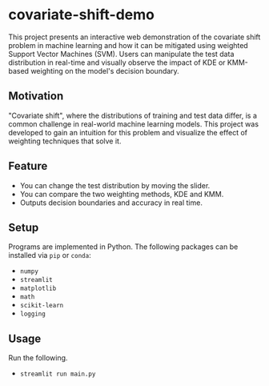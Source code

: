 # covariate-shift-demo
This project presents an interactive web demonstration of the covariate shift problem in machine learning and how it can be mitigated using weighted Support Vector Machines (SVM). Users can manipulate the test data distribution in real-time and visually observe the impact of KDE or KMM-based weighting on the model's decision boundary.


## Motivation
"Covariate shift", where the distributions of training and test data differ, is a common challenge in real-world machine learning models. This project was developed to gain an intuition for this problem and visualize the effect of weighting techniques that solve it.


## Feature
- You can change the test distribution by moving the slider.
- You can compare the two weighting methods, KDE and KMM.
- Outputs decision boundaries and accuracy in real time.

## Setup
Programs are implemented in Python.
The following packages can be installed via `pip` or `conda`:

- `numpy`
- `streamlit`
- `matplotlib`
- `math`
- `scikit-learn`
- `logging`


## Usage
Run the following.
- `streamlit run main.py`
